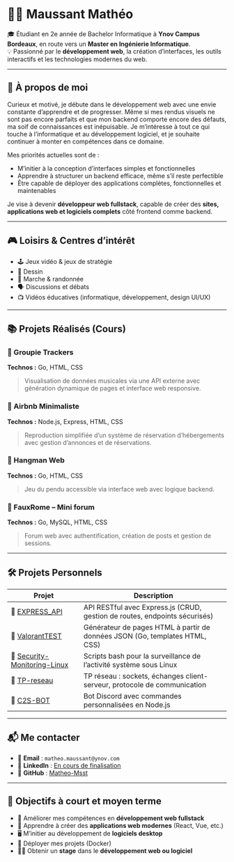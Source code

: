 # 👨‍💻 Maussant Mathéo  
🎓 Étudiant en 2e année de Bachelor Informatique à **Ynov Campus Bordeaux**, en route vers un **Master en Ingénierie Informatique**.  
💡 Passionné par le **développement web**, la création d’interfaces, les outils interactifs et les technologies modernes du web.

---

## 🧠 À propos de moi  
Curieux et motivé, je débute dans le développement web avec une envie constante d’apprendre et de progresser. Même si mes rendus visuels ne sont pas encore parfaits et que mon backend comporte encore des défauts, ma soif de connaissances est inépuisable. Je m’intéresse à tout ce qui touche à l’informatique et au développement logiciel, et je souhaite continuer à monter en compétences dans ce domaine.

Mes priorités actuelles sont de :  
- M’initier à la conception d’interfaces simples et fonctionnelles  
- Apprendre à structurer un backend efficace, même s’il reste perfectible  
- Être capable de déployer des applications complètes, fonctionnelles et maintenables  

Je vise à devenir **développeur web fullstack**, capable de créer des **sites, applications web et logiciels complets** côté frontend comme backend.

---

## 🎮 Loisirs & Centres d’intérêt  
- 🕹️ Jeux vidéo & jeux de stratégie  
- 🎨 Dessin  
- 🥾 Marche & randonnée  
- 🗣️ Discussions et débats  
- 📺 Vidéos éducatives (informatique, développement, design UI/UX)

---

## 📚 Projets Réalisés (Cours)  

### 🔸 Groupie Trackers  
**Technos :** Go, HTML, CSS  
> Visualisation de données musicales via une API externe avec génération dynamique de pages et interface web responsive.

### 🔸 Airbnb Minimaliste  
**Technos :** Node.js, Express, HTML, CSS  
> Reproduction simplifiée d’un système de réservation d’hébergements avec gestion d’annonces et de réservations.

### 🔸 Hangman Web  
**Technos :** Go, HTML, CSS  
> Jeu du pendu accessible via interface web avec logique backend.

### 🔸 FauxRome – Mini forum  
**Technos :** Go, MySQL, HTML, CSS  
> Forum web avec authentification, création de posts et gestion de sessions.

---

## 🛠️ Projets Personnels  

| Projet | Description |  
|--------|-------------|  
| 🔗 [EXPRESS_API](https://github.com/Matheo-Msst/EXPRESS_API) | API RESTful avec Express.js (CRUD, gestion de routes, endpoints sécurisés) |  
| 🔗 [ValorantTEST](https://github.com/Matheo-Msst/ValorantTEST) | Générateur de pages HTML à partir de données JSON (Go, templates HTML, CSS) |  
| 🔗 [Security-Monitoring-Linux](https://github.com/Matheo-Msst/Security-Monitoring-Linux) | Scripts bash pour la surveillance de l’activité système sous Linux |  
| 🔗 [TP-reseau](https://github.com/Matheo-Msst/TP-reseau) | TP réseau : sockets, échanges client-serveur, protocole de communication |  
| 🔗 [C2S-BOT](https://github.com/Matheo-Msst/C2S-BOT) | Bot Discord avec commandes personnalisées en Node.js |

---

## 📬 Me contacter  
- 📧 **Email** : ```matheo.maussant@ynov.com``` 
- 💼 **LinkedIn** : [En cours de finalisation](#)  
- 🐙 **GitHub** : [Matheo-Msst](https://github.com/Matheo-Msst)

---

## 🎯 Objectifs à court et moyen terme  
- 🔧 Améliorer mes compétences en **développement web fullstack**  
- 📱 Apprendre à créer des **applications web modernes** (React, Vue, etc.)  
- 🖥️ M’initier au développement de **logiciels desktop**  
- 🚀 Déployer mes projets (Docker)  
- 👨‍💻 Obtenir un **stage** dans le **développement web ou logiciel**

